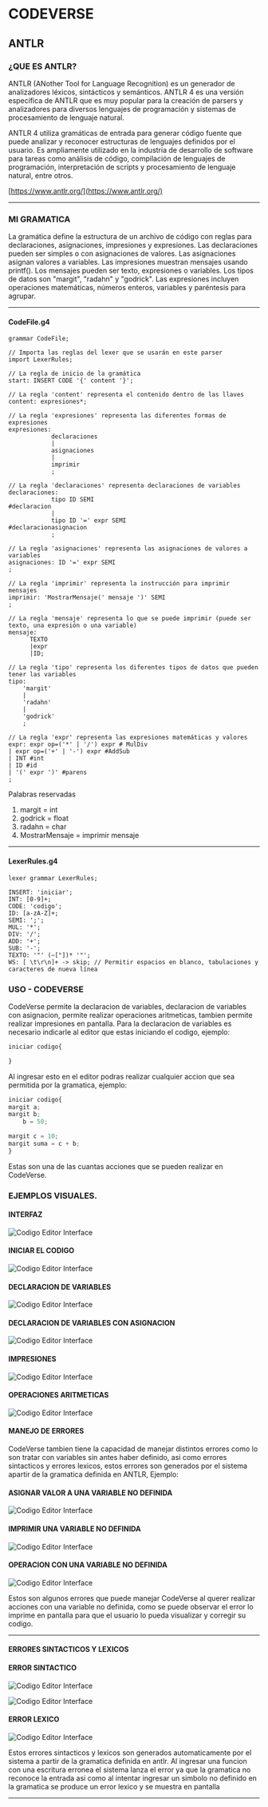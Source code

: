# CODEVERSE

## **ANTLR**

### **¿QUE ES ANTLR?**

ANTLR (ANother Tool for Language Recognition) es un generador de analizadores léxicos, sintácticos y semánticos. ANTLR 4 es una versión específica de ANTLR que es muy popular para la creación de parsers y analizadores para diversos lenguajes de programación y sistemas de procesamiento de lenguaje natural.

ANTLR 4 utiliza gramáticas de entrada para generar código fuente que puede analizar y reconocer estructuras de lenguajes definidos por el usuario. Es ampliamente utilizado en la industria de desarrollo de software para tareas como análisis de código, compilación de lenguajes de programación, interpretación de scripts y procesamiento de lenguaje natural, entre otros.


[https://www.antlr.org/](https://www.antlr.org/)
___

### **MI GRAMATICA**

La gramática define la estructura de un archivo de código con reglas para declaraciones, asignaciones, impresiones y expresiones. Las declaraciones pueden ser simples o con asignaciones de valores. Las asignaciones asignan valores a variables. Las impresiones muestran mensajes usando printf(). Los mensajes pueden ser texto, expresiones o variables. Los tipos de datos son "margit", "radahn" y "godrick". Las expresiones incluyen operaciones matemáticas, números enteros, variables y paréntesis para agrupar.
___

#### CodeFile.g4
```antlr
grammar CodeFile;

// Importa las reglas del lexer que se usarán en este parser
import LexerRules;

// La regla de inicio de la gramática
start: INSERT CODE '{' content '}';

// La regla 'content' representa el contenido dentro de las llaves
content: expresiones*;

// La regla 'expresiones' representa las diferentes formas de expresiones
expresiones:
            declaraciones
            |
            asignaciones
            |
            imprimir
            ;

// La regla 'declaraciones' representa declaraciones de variables
declaraciones:
            tipo ID SEMI                                          #declaracion
            |
            tipo ID '=' expr SEMI	                              #declaracionasignacion
            ;

// La regla 'asignaciones' representa las asignaciones de valores a variables
asignaciones: ID '=' expr SEMI
;

// La regla 'imprimir' representa la instrucción para imprimir mensajes
imprimir: 'MostrarMensaje(' mensaje ')' SEMI
;

// La regla 'mensaje' representa lo que se puede imprimir (puede ser texto, una expresión o una variable)
mensaje: 
      TEXTO
      |expr
      |ID;

// La regla 'tipo' representa los diferentes tipos de datos que pueden tener las variables
tipo:
    'margit'
    |
    'radahn'
    |
    'godrick'
    ;

// La regla 'expr' representa las expresiones matemáticas y valores
expr: expr op=('*' | '/') expr # MulDiv
| expr op=('+' | '-') expr #AddSub
| INT #int
| ID #id 
| '(' expr ')' #parens
;
```
Palabras reservadas

1. margit = int
2. godrick = float
3. radahn = char
4. MostrarMensaje = imprimir mensaje
___

#### LexerRules.g4

```antlr
lexer grammar LexerRules;

INSERT: 'iniciar';
INT: [0-9]+;
CODE: 'codigo';
ID: [a-zA-Z]+;		
SEMI: ';';
MUL: '*';
DIV: '/';
ADD: '+';
SUB: '-';
TEXTO: '"' (~["])* '"';
WS: [ \t\r\n]+ -> skip; // Permitir espacios en blanco, tabulaciones y caracteres de nueva línea
```

### USO - CODEVERSE
CodeVerse permite la declaracion de variables, declaracion de variables con asignacion, permite realizar operaciones aritmeticas, tambien permite realizar impresiones en pantalla. Para la declaracion de variables es necesario indicarle al editor que estas iniciando el codigo, ejemplo:

```javascript
iniciar codigo{

}
```
Al ingresar esto en el editor podras realizar cualquier accion que sea permitida por la gramatica, ejemplo:

```javascript
iniciar codigo{
margit a;
margit b;
	b = 50;

margit c = 10;
margit suma = c + b;
}
```
Estas son una de las cuantas acciones que se pueden realizar en CodeVerse.


### EJEMPLOS VISUALES.

#### INTERFAZ
![Codigo Editor Interface](src/app/img/CodeVerseInterface.png)

#### INICIAR EL CODIGO

![Codigo Editor Interface](src/app/img/IniciarCodigo.png)

#### DECLARACION DE VARIABLES

![Codigo Editor Interface](src/app/img/Declaracion.png)

#### DECLARACION DE VARIABLES CON ASIGNACION

![Codigo Editor Interface](src/app/img/DeclaracionConAsignacion.png)

#### IMPRESIONES
![Codigo Editor Interface](src/app/img/Impresiones.png)

#### OPERACIONES ARITMETICAS
![Codigo Editor Interface](src/app/img/Operaciones.png)

#### MANEJO DE ERRORES
CodeVerse tambien tiene la capacidad de manejar distintos errores como lo son tratar con variables sin antes haber definido, asi como errores sintacticos y errores lexicos, estos errores son generados por el sistema apartir de la gramatica definida en ANTLR, Ejemplo:

#### ASIGNAR VALOR A UNA VARIABLE NO DEFINIDA
![Codigo Editor Interface](src/app/img/valorsSinVariableDefinida.png)

#### IMPRIMIR UNA VARIABLE NO DEFINIDA
![Codigo Editor Interface](src/app/img/impresionSinVariableDefinida.png)

#### OPERACION CON UNA VARIABLE NO DEFINIDA
![Codigo Editor Interface](src/app/img/operacionSinVariableDefinida.png)

Estos son algunos errores que puede manejar CodeVerse al querer realizar acciones con una variable no definida, como se puede observar el error lo imprime en pantalla para que el usuario lo pueda visualizar y corregir su codigo.
___

#### ERRORES SINTACTICOS Y LEXICOS

#### ERROR SINTACTICO
![Codigo Editor Interface](src/app/img/ErrorParser.png)

![Codigo Editor Interface](src/app/img/ErrorParser1.png)

#### ERROR LEXICO
![Codigo Editor Interface](src/app/img/ErrorLexico.png)

Estos errores sintacticos y lexicos son generados automaticamente por el sistema a partir de la gramatica definida en antlr. Al ingresar una funcion con una escritura erronea el sistema lanza el error ya que la gramatica no reconoce la entrada asi como al intentar ingresar un simbolo no definido en la gramatica se produce un error lexico y se muestra en pantalla
___